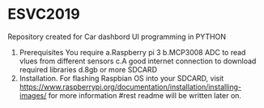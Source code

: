 # ESVC2019
Repository created for Car dashbord UI programming in PYTHON 

1. Prerequisites
  You require
  a.Raspberry pi 3
  b.MCP3008 ADC to read vlues from different sensors
  c.A good internet connection to download required libraries
  d.8gb or more SDCARD
2. Installation.
  For flashing Raspbian OS into your SDCARD, visit https://www.raspberrypi.org/documentation/installation/installing-images/ for more information
  #rest readme will be written later on.
